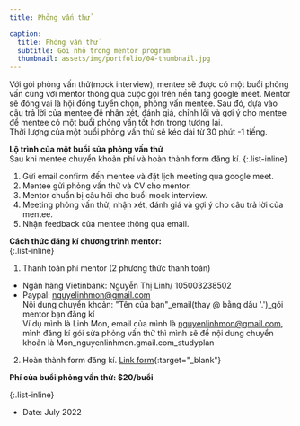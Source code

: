 ```yaml
---
title: Phỏng vấn thử

caption:
  title: Phỏng vấn thử
  subtitle: Gói nhỏ trong mentor program
  thumbnail: assets/img/portfolio/04-thumbnail.jpg
---
```

Với gói phỏng vấn thử(mock interview), mentee sẽ được có một buổi phỏng vấn cùng với mentor thông qua cuộc gọi trên nền tảng google meet. Mentor sẽ đóng vai là hội đồng tuyển chọn, phỏng vấn mentee. Sau đó, dựa vào câu trả lời của mentee để nhận xét, đánh giá, chỉnh lỗi và gợi ý cho mentee để mentee có một buổi phỏng vấn tốt hơn trong tương lai. 
<br/> Thời lượng của một buổi phỏng vấn thử sẽ kéo dài từ 30 phút -1 tiếng. 

**Lộ trình của một buổi sửa phỏng vấn thử** 
<br/>Sau khi mentee chuyển khoản phí và hoàn thành form đăng kí. 
{:.list-inline}
1. Gửi email confirm đến mentee và đặt lịch meeting qua google meet.
2. Mentee gửi phỏng vấn thử và CV cho mentor. 
3. Mentor chuẩn bị câu hỏi cho buổi mock interview. 
4. Meeting phỏng vấn thử, nhận xét, đánh giá và gợi ý cho câu trả lời của mentee. 
5. Nhận feedback của mentee thông qua email.

**Cách thức đăng kí chương trình mentor:**  
{:.list-inline}
1. Thanh toán phí mentor (2 phương thức thanh toán)
- Ngân hàng Vietinbank: Nguyễn Thị Linh/ 105003238502
- Paypal: nguyelinhmon@gmail.com
<br />Nội dung chuyển khoản: "Tên của bạn"_email(thay @ bằng dấu '.')_gói mentor bạn đăng kí
<br />Ví dụ mình là Linh Mon, email của mình là nguyenlinhmon@gmail.com, mình đăng kí gói sửa phỏng vấn thử thì mình sẽ để nội dung chuyển khoản là Mon_nguyenlinhmon.gmail.com_studyplan
2. Hoàn thành form đăng kí. [Link form](https://forms.gle/vb5613wWEQbNrDnU6){:target="_blank"}

**Phí của buổi phỏng vấn thử: $20/buổi**

{:.list-inline}
- Date: July 2022

